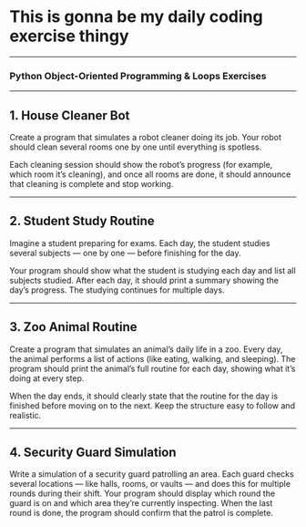# This is gonna be my daily coding exercise thingy 
---

### Python Object-Oriented Programming & Loops Exercises
---
## 1. House Cleaner Bot

Create a program that simulates a robot cleaner doing its job.
Your robot should clean several rooms one by one until everything is spotless.

Each cleaning session should show the robot’s progress (for example, which room it’s cleaning), and once all rooms are done, it should announce that cleaning is complete and stop working.

---
## 2. Student Study Routine

Imagine a student preparing for exams.
Each day, the student studies several subjects — one by one — before finishing for the day.

Your program should show what the student is studying each day and list all subjects studied. After each day, it should print a summary showing the day’s progress.
The studying continues for multiple days.

---

## 3. Zoo Animal Routine

Create a program that simulates an animal’s daily life in a zoo.
Every day, the animal performs a list of actions (like eating, walking, and sleeping). The program should print the animal’s full routine for each day, showing what it’s doing at every step.

When the day ends, it should clearly state that the routine for the day is finished before moving on to the next.
Keep the structure easy to follow and realistic.

---

## 4. Security Guard Simulation

Write a simulation of a security guard patrolling an area.
Each guard checks several locations — like halls, rooms, or vaults — and does this for multiple rounds during their shift.
Your program should display which round the guard is on and which area they’re currently inspecting.
When the last round is done, the program should confirm that the patrol is complete.
